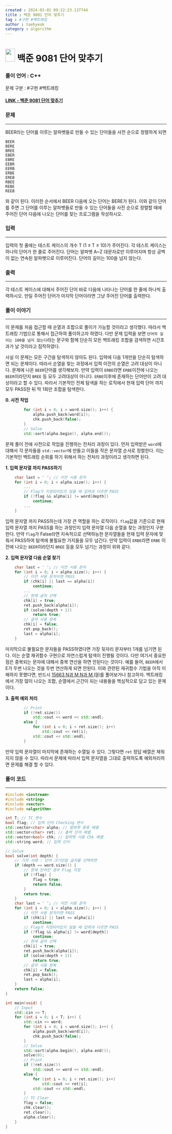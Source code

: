 ```yaml
---
created : 2024-03-01 09:22:23.137744
title : 백준 9081 단어 맞추기
tag : #구현 #백트래킹
author : taehyeok
category : algorithm
---
```

# <img src="https://d2gd6pc034wcta.cloudfront.net/tier/10.svg" width="30" height="40"> 백준 9081 단어 맞추기


### 풀이 언어 : C++

문제 구분 : #구현 #백트래킹
#### [LINK - 백준 9081 단어 맞추기](https://www.acmicpc.net/problem/9081)

### 문제
<hr>


BEER라는 단어를 이루는 알파벳들로 만들 수 있는 단어들을 사전 순으로 정렬하게 되면
```
BEER
BERE
BREE
EBER
EBRE
EEBR
EERB
ERBE
EREB
RBEE
REBE
REEB
```
와 같이 된다. 이러한 순서에서 BEER 다음에 오는 단어는 BERE가 된다. 이와 같이 단어를 주면 그 단어를 이루는 알파벳들로 만들 수 있는 단어들을 사전 순으로 정렬할 때에 주어진 단어 다음에 나오는 단어를 찾는 프로그램을 작성하시오.

### 입력
<hr>

입력의 첫 줄에는 테스트 케이스의 개수 T (1 ≤ T ≤ 10)가 주어진다. 각 테스트 케이스는 하나의 단어가 한 줄로 주어진다. 단어는 알파벳 A~Z 대문자로만 이루어지며 항상 공백이 없는 연속된 알파벳으로 이루어진다. 단어의 길이는 100을 넘지 않는다.
### 출력
<hr>

각 테스트 케이스에 대해서 주어진 단어 바로 다음에 나타나는 단어를 한 줄에 하나씩 출력하시오. 만일 주어진 단어가 마지막 단어이라면 그냥 주어진 단어를 출력한다.
### 풀이 이야기
<hr>

이 문제를 처음 접근할 때 순열과 조합으로 풀이가 가능할 것이라고 생각했다. 따라서 백트래킹 기법으로 통해서 접근하여 풀이하고자 하였다. 다만 문제 입력을 보면 `단어의 길이는 100을 넘지 않는다`라는 문구와 함께 단순히 모든 백트래킹 조합을 검색하면 시간초과가 날 것이라고 짐작하였다.

사실 이 문제는 모든 구간을 탐색하지 않아도 된다. 입력에 다음 1개만을 단순히 탐색하면 되는 문제이다. 따라서 순열을 찾는 과정에서 입력 이전의 순열은 고려 대상이 아니다. 문제에 나온 `BEER`단어를 생각해보자. 만약 입력이 `ERBE`라면 `ERBE`이전에 나오는 `BEER`이라던지 `BREE` 등 모두 고려대상이 아니다. `ERBE`이후에 존재하는 단어만이 고려 대상이라고 할 수 있다. 따라서 기본적인 전체 탐색을 하는 로직에서 현재 입력 단어 까지 모두 PASS한 뒤 딱 1회만 조합을 탐색한다.

**0. 사전 작업**
```c++
        for (int i = 0; i < word.size(); i++) {
            alpha.push_back(word[i]);
            chk.push_back(false);
        }
        // Solve
        std::sort(alpha.begin(), alpha.end());
```
문제 풀이 전에 사전으로 작업을 진행하는 전처리 과정이 있다. 먼저 입력받은 `word`에 대해서 각 문자들을 `std::vector`에 만들고 이들을 작은 문자열 순서로 정렬한다. 이는 기본적인 백트래킹 순회를 하기 위해서 하는 전처리 과정이라고 생각하면 된다.

**1. 입력 문자열 까지 PASS하기**
```c++
    char last = ' '; // 이전 사용 문자
    for (int i = 0; i < alpha.size(); i++) {
        ...
        // Flag가 지정되어있지 않을 때 입력과 다르면 PASS
        if (!flag && alpha[i] != word[depth])
            continue;
        ...
    }
```
입력 문자열 까지 PASS하는데 가장 큰 역할을 하는 로직이다. `flag`값을 기준으로 현재 입력 문자열 까지 PASS를 하는 과정인지 입력 문자열 다음 순열을 찾는 과정인지 구분한다. 만약 `flag`가 False라면 지속적으로 선택하능한 문자열들을 현재 입력 문자에 맞춰서 PASS하여 탐색에 불필요한 가지들을 모두 넘긴다. 만약 입력이 `ERBE`라면 `ERBE` 이전에 나오는 `BEER`이라던지 `BREE` 등을 모두 넘기는 과정이 위와 같다.

**2. 입력 문자열 다음 순열 찾기**
```c++
    char last = ' '; // 이전 사용 문자
    for (int i = 0; i < alpha.size(); i++) {
        // 이전 사용 문자이면 PASS
        if (chk[i] || last == alpha[i])
            continue;
        ...
        // 현재 글자 선택
        chk[i] = true;
        ret.push_back(alpha[i]);
        if (solve(depth + 1))
            return true;
        // 글자 사용 원복
        chk[i] = false;
        ret.pop_back();
        last = alpha[i];
    }
```
마지막으로 불필요한 문자들을 PASS하였다면 가장 뒷자리 문자부터 1개를 넘기면 된다. 이는 순열 재귀함수 구현으로 자연스럽게 탐색이 진행될 것이다. 다만 여기서 중요한 점은 중복되는 문자에 대해서 중복 연산을 하면 안된다는 것이다. 예를 들어, `BEER`에서 E가 두번 나오는 것을 두번 연산하게 되면 안된다. 이와 관련된 재귀함수 기법을 아직 이해하지 못했다면, 반드시 [15663 N과 M N과 M (9)](./15663.md)를 풀어보거나 참고하자. 백트래킹에서 가장 많이 나오는 조합, 순열에서 근간이 되는 내용들을 핵심적으로 담고 있는 문제이다.

**3. 출력 예외 처리**
```c++
        // Print
        if (!ret.size())
            std::cout << word << std::endl;
        else {
            for (int i = 0; i < ret.size(); i++)
                std::cout << ret[i];
            std::cout << std::endl;
        }
```
만약 입력 문자열이 마지막에 존재하는 수열일 수 있다. 그렇다면 `ret` 정답 배열은 채워지지 않을 수 있다. 따라서 문제에 따라서 입력 문자열을 그대로 출력하도록 예외처리하면 문제를 해결 할 수 있다.

### 풀이 코드
<hr>

``` c++
#include <iostream>
#include <string>
#include <vector>
#include <algorithm>

int T; // TC 변수
bool flag; // 입력 단어 Checking 변수
std::vector<char> alpha; // 알파벳 종류 배열
std::vector<char> ret; // 출력 단어 배열
std::vector<bool> chk; // 알파벳 사용 Chk 배열
std::string word; // 입력 단어

// Solve
bool solve(int depth) {
    // 기저 사례 : 단어 크기만큼 글자를 선택하면
    if (depth == word.size()) {
        // 현재 단어인 경우 Flag 지정
        if (!flag) {
            flag = true;
            return false;
        }
        return true;
    }
    char last = ' '; // 이전 사용 문자
    for (int i = 0; i < alpha.size(); i++) {
        // 이전 사용 문자이면 PASS
        if (chk[i] || last == alpha[i])
            continue;
        // Flag가 지정되어있지 않을 때 입력과 다르면 PASS
        if (!flag && alpha[i] != word[depth])
            continue;
        // 현재 글자 선택
        chk[i] = true;
        ret.push_back(alpha[i]);
        if (solve(depth + 1))
            return true;
        // 글자 사용 원복
        chk[i] = false;
        ret.pop_back();
        last = alpha[i];
    }
    return false;
}

int main(void) {
    // Input
    std::cin >> T;
    for (int i = 0; i < T; i++) {
        std::cin >> word;
        for (int i = 0; i < word.size(); i++) {
            alpha.push_back(word[i]);
            chk.push_back(false);
        }
        // Solve
        std::sort(alpha.begin(), alpha.end());
        solve(0);
        // Print
        if (!ret.size())
            std::cout << word << std::endl;
        else {
            for (int i = 0; i < ret.size(); i++)
                std::cout << ret[i];
            std::cout << std::endl;
        }
        // TC Clear
        flag = false;
        chk.clear();
        ret.clear();
        alpha.clear();
    }
}
```
